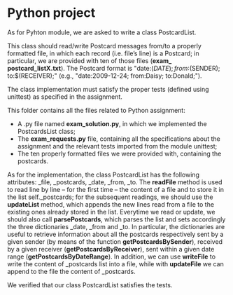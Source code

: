 # Python project

As for Pyhton module, we are asked to write a class PostcardList.

This class should read/write Postcard messages from/to a properly formatted file, in which each record (i.e. file’s line) is a Postcard; in particular, we are provided with ten of those files (**exam_ postcard_listX.txt**). The Postcard format is "date:$(DATE); from:$(SENDER); to:$(RECEIVER);" (e.g., "date:2009-12-24; from:Daisy; to:Donald;"). 

The class implementation must satisfy the proper tests (defined using unittest) as specified in the assignment. 


This folder contains all the files related to Python assignment:
- A .py file named **exam_solution.py**, in which we implemented the PostcardsList class;
- The **exam_requests.py** file, containing all the specifications about the assignment and the relevant tests imported from the module unittest;
- The ten properly formatted files we were provided with, containing the postcards.

As for the implementation, the class PostcardList has the following attributes: _file, _postcards,  _date, _from, _to. 
The **readFile** method is used to read line by line – for the first time – the content of a file and to store it in the list self._postcards; for the subsequent readings, we should use the **updateList** method, which appends the new lines read from a file to the existing ones already stored in the list. Everytime we read or update, we should also call **parsePostcards**, which parses the list and sets accordingly the three dictionaries _date, _from and _to.
In particular, the dictionaries are useful to retrieve information about all the postcards respectively sent by a given sender (by means of the function **getPostcardsBySender**), received by a given receiver (**getPostcardsByReceiver**), sent within a given date range (**getPostcardsByDateRange**).
In addition, we can use **writeFile** to write the content of _postcards list into a file, while with **updateFile** we can append to the file the content of _postcards.

We verified that our class PostcardList satisfies the tests.


